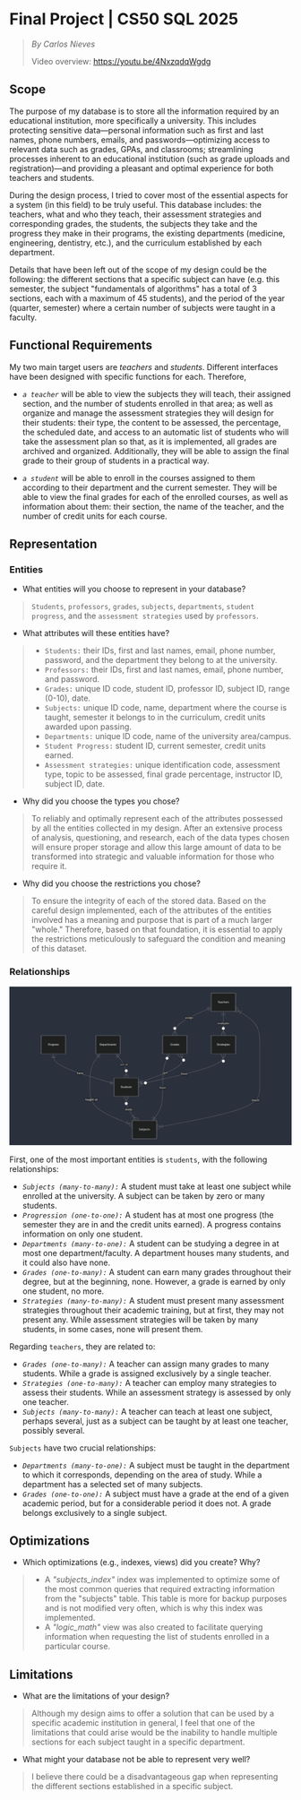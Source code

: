 # Final Project | CS50 SQL 2025

> *By Carlos Nieves*
>
> Video overview: <https://youtu.be/4NxzqdqWgdg>

## Scope

The purpose of my database is to store all the information required by an educational institution, more specifically a university. This includes protecting sensitive data—personal information such as first and last names, phone numbers, emails, and passwords—optimizing access to relevant data such as grades, GPAs, and classrooms; streamlining processes inherent to an educational institution (such as grade uploads and registration)—and providing a pleasant and optimal experience for both teachers and students.

During the design process, I tried to cover most of the essential aspects for a system (in this field) to be truly useful. This database includes: the teachers, what and who they teach, their assessment strategies and corresponding grades, the students, the subjects they take and the progress they make in their programs, the existing departments (medicine, engineering, dentistry, etc.), and the curriculum established by each department.

Details that have been left out of the scope of my design could be the following: the different sections that a specific subject can have (e.g. this semester, the subject "fundamentals of algorithms" has a total of 3 sections, each with a maximum of 45 students), and the period of the year (quarter, semester) where a certain number of subjects were taught in a faculty.

## Functional Requirements

My two main target users are *teachers* and *students*. Different interfaces have been designed with specific functions for each. Therefore,

- *`a teacher`* will be able to view the subjects they will teach, their assigned section, and the number of students enrolled in that area; as well as organize and manage the assessment strategies they will design for their students: their type, the content to be assessed, the percentage, the scheduled date, and access to an automatic list of students who will take the assessment plan so that, as it is implemented, all grades are archived and organized. Additionally, they will be able to assign the final grade to their group of students in a practical way.

- *`a student`* will be able to enroll in the courses assigned to them according to their department and the current semester. They will be able to view the final grades for each of the enrolled courses, as well as information about them: their section, the name of the teacher, and the number of credit units for each course.

## Representation

### Entities

* What entities will you choose to represent in your database?
>    `Students`, `professors`, `grades`, `subjects`, `departments`, `student progress`, and the `assessment strategies` used by `professors`.

* What attributes will these entities have?
>    - `Students:` their IDs, first and last names, email, phone number, password, and the department they belong to at the university.
>    - `Professors:` their IDs, first and last names, email, phone number, and password.
>    - `Grades:` unique ID code, student ID, professor ID, subject ID, range (0-10), date.
>    - `Subjects:` unique ID code, name, department where the course is taught, semester it belongs to in the curriculum, credit units awarded upon passing.
>    - `Departments:` unique ID code, name of the university area/campus.
>    - `Student Progress:` student ID, current semester, credit units earned.
>    - `Assessment strategies:` unique identification code, assessment type, topic to be assessed, final grade percentage, instructor ID, subject ID, date.

* Why did you choose the types you chose?
>    To reliably and optimally represent each of the attributes possessed by all the entities collected in my design. After an extensive process of analysis, questioning, and research, each of the data types chosen will ensure proper storage and allow this large amount of data to be transformed into strategic and valuable information for those who require it.

* Why did you choose the restrictions you chose?
>    To ensure the integrity of each of the stored data. Based on the careful design implemented, each of the attributes of the entities involved has a meaning and purpose that is part of a much larger "whole." Therefore, based on that foundation, it is essential to apply the restrictions meticulously to safeguard the condition and meaning of this dataset.

### Relationships

![ER Diagram](er_diagram.png)

First, one of the most important entities is `students`, with the following relationships:
- *`Subjects (many-to-many):`* A student must take at least one subject while enrolled at the university. A subject can be taken by zero or many students.
- *`Progression (one-to-one):`* A student has at most one progress (the semester they are in and the credit units earned). A progress contains information on only one student.
- *`Departments (many-to-one):`* A student can be studying a degree in at most one department/faculty. A department houses many students, and it could also have none.
- *`Grades (one-to-many):`* A student can earn many grades throughout their degree, but at the beginning, none. However, a grade is earned by only one student, no more.
- *`Strategies (many-to-many):`* A student must present many assessment strategies throughout their academic training, but at first, they may not present any. While assessment strategies will be taken by many students, in some cases, none will present them.

Regarding `teachers`, they are related to:
- *`Grades (one-to-many):`* A teacher can assign many grades to many students. While a grade is assigned exclusively by a single teacher.
- *`Strategies (one-to-many):`* A teacher can employ many strategies to assess their students. While an assessment strategy is assessed by only one teacher.
- *`Subjects (many-to-many):`* A teacher can teach at least one subject, perhaps several, just as a subject can be taught by at least one teacher, possibly several.

`Subjects` have two crucial relationships:
- *`Departments (many-to-one):`* A subject must be taught in the department to which it corresponds, depending on the area of ​​study. While a department has a selected set of many subjects.
- *`Grades (one-to-one):`* A subject must have a grade at the end of a given academic period, but for a considerable period it does not. A grade belongs exclusively to a single subject.

## Optimizations

* Which optimizations (e.g., indexes, views) did you create? Why?
>    - A *"subjects_index"* index was implemented to optimize some of the most common queries that required extracting information from the "subjects" table. This table is more for backup purposes and is not modified very often, which is why this index was implemented.
>    - A *"logic_math"* view was also created to facilitate querying information when requesting the list of students enrolled in a particular course.

## Limitations

* What are the limitations of your design?
>    Although my design aims to offer a solution that can be used by a specific academic institution in general, I feel that one of the limitations that could arise would be the inability to handle multiple sections for each subject taught in a specific department.

* What might your database not be able to represent very well?
>    I believe there could be a disadvantageous gap when representing the different sections established in a specific subject.